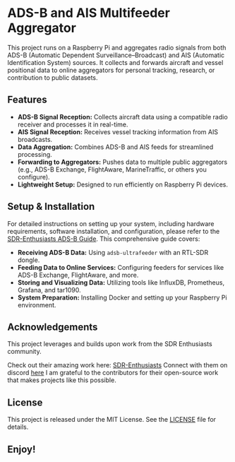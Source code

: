 # ADS-B and AIS Multifeeder Aggregator

This project runs on a Raspberry Pi and aggregates radio signals from both ADS-B (Automatic Dependent Surveillance–Broadcast) and AIS (Automatic Identification System) sources. 
It collects and forwards aircraft and vessel positional data to online aggregators for personal tracking, research, or contribution to public datasets.

## Features

- **ADS-B Signal Reception:** Collects aircraft data using a compatible radio receiver and processes it in real-time.
- **AIS Signal Reception:** Receives vessel tracking information from AIS broadcasts.
- **Data Aggregation:** Combines ADS-B and AIS feeds for streamlined processing.
- **Forwarding to Aggregators:** Pushes data to multiple public aggregators (e.g., ADS-B Exchange, FlightAware, MarineTraffic, or others you configure).
- **Lightweight Setup:** Designed to run efficiently on Raspberry Pi devices.

## Setup & Installation

For detailed instructions on setting up your system, including hardware requirements, software installation, and configuration, 
please refer to the [SDR-Enthusiasts ADS-B Guide](https://sdr-enthusiasts.gitbook.io/ads-b/). This comprehensive guide covers:

- **Receiving ADS-B Data:** Using `adsb-ultrafeeder` with an RTL-SDR dongle.
- **Feeding Data to Online Services:** Configuring feeders for services like ADS-B Exchange, FlightAware, and more.
- **Storing and Visualizing Data:** Utilizing tools like InfluxDB, Prometheus, Grafana, and tar1090.
- **System Preparation:** Installing Docker and setting up your Raspberry Pi environment.

## Acknowledgements

This project leverages and builds upon work from the SDR Enthusiasts community.

Check out their amazing work here: [SDR-Enthusiasts](https://github.com/sdr-enthusiasts)
Connect with them on discord [here](https://discord.gg/sTf9uYF)
I am grateful to the contributors for their open-source work that makes projects like this possible.

## License

This project is released under the MIT License. See the [LICENSE](LICENSE) file for details.

## Enjoy!

